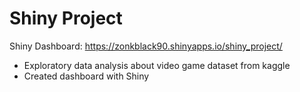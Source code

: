 # Shiny Project

Shiny Dashboard: https://zonkblack90.shinyapps.io/shiny_project/

- Exploratory data analysis about video game dataset from kaggle
- Created dashboard with Shiny
